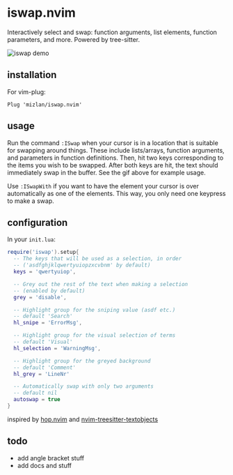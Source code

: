 # iswap.nvim

Interactively select and swap: function arguments, list elements, function
parameters, and more. Powered by tree-sitter.

![iswap demo](./assets/better_demo.gif)

## installation

For vim-plug:

```vim
Plug 'mizlan/iswap.nvim'
```

## usage

Run the command `:ISwap` when your cursor is in a location that is suitable for
swapping around things. These include lists/arrays, function arguments, and
parameters in function definitions. Then, hit two keys corresponding to the
items you wish to be swapped. After both keys are hit, the text should
immediately swap in the buffer. See the gif above for example usage.

Use `:ISwapWith` if you want to have the element your cursor is over
automatically as one of the elements. This way, you only need one keypress to
make a swap.

## configuration

In your `init.lua`:

```lua
require('iswap').setup{
  -- The keys that will be used as a selection, in order
  -- ('asdfghjklqwertyuiopzxcvbnm' by default)
  keys = 'qwertyuiop',

  -- Grey out the rest of the text when making a selection
  -- (enabled by default)
  grey = 'disable',

  -- Highlight group for the sniping value (asdf etc.)
  -- default 'Search'
  hl_snipe = 'ErrorMsg',

  -- Highlight group for the visual selection of terms
  -- default 'Visual'
  hl_selection = 'WarningMsg',

  -- Highlight group for the greyed background
  -- default 'Comment'
  hl_grey = 'LineNr'

  -- Automatically swap with only two arguments
  -- default nil
  autoswap = true
}
```

inspired by [hop.nvim](https://github.com/phaazon/hop.nvim) and
[nvim-treesitter-textobjects](https://github.com/nvim-treesitter/nvim-treesitter-textobjects)

## todo

- add angle bracket stuff
- add docs and stuff
